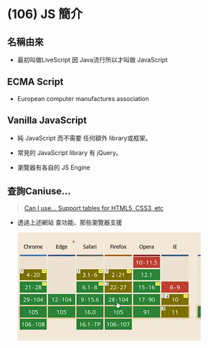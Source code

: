 # (106) JS 簡介

## 名稱由來

- 最初叫做LiveScript 因 Java流行所以才叫做 JavaScript 

## ECMA Script

- European computer manufactures association

## Vanilla JavaScript

- 純 JavaScript 而不需要 任何額外 library或框架。

- 常見的 JavaScript library 有 jQuery。

- 瀏覽器有各自的 JS Engine

## 查詢Caniuse...

> [Can I use... Support tables for HTML5, CSS3, etc](https://caniuse.com/) 

- 透過上述網站 查功能、那些瀏覽器支援
  
  ![](../../../Images/2023-12-09-20-40-10-image.png)

## <script>放哪

- 最下方、讓頁面最後才執行、用戶比較留得住。

# (107) Lexical Structure

## 常見 JS 函數

### console.log()

### window.alert()

- 指示瀏覽器顯示帶有可選消息的對話框、並等待用戶關閉對話框。

### window.prompt()

- 指示瀏覽器顯示帶有可選消息的對話框、等待用戶提交或關閉。

## 設定Snippet

```json
"console":{
        "prefix":"con",
        "body":[
            "console.log()"
        ],
        "description":"console"
}
```

- 方便以後快速打出console.log()

## Lexical Structure JS語法規則

### Case Sensitive

### 空白、換行會被忽略 ( minification)

- 減少 JS 大小。

- 不是針對字串所言 而是語言code本身 被讀取的時候 普通coding 會被minification ，除非使用字串之類。

- 也就是說console.log("Hello     a~"); 不會縮

### 註解使用 【//】    【/\*\*/】

### 變數開頭要是 _ 或 $ 或英文

- 其他符號 跟 0~9不能當開頭

### 關鍵字

null of if then in finally for while break continue switch try let const var ...不能當變數名稱。

### JS 使用 Unicode 字元

### Semicolons ; 分隔語句

- 使用 ; 分隔語句，(optional)

- 不然就使用換行。 替代。

# (108) 變數與賦值

x=5 , x=x+1;

## 語法糖 syntax sugar

- x=x+1  可寫 x+=1 。

## 變數 let const var 時機

### 值會變動、用let

### 不會變動、用const

### ⭐請勿使用var 進階JS解釋

## ⚠️特別注意的規則

### const 一定要賦予initializer

### let 可不賦值，但get undefined。

### ⭐引擎允許 x=5 ; 但容易出錯

- 最好乖乖使用 let x=5;

### 不可以重複宣告 (let var const)

- let x=5;

- let x=6;  不可以 !  

### ⭐⭐const 不可以重複賦值

- 編譯器偷偷放行

- 但瀏覽器會報錯，雖然好像不會怎樣
  
  ![](../../../Images/2023-12-09-22-19-51-image.png)
  
  🔥還是我們的JAVA 比較好，final 會報錯QQ🔥

## 有GC 會自動刪除無法訪問的Object

# (109) 略

- 各位同學，這裡有個 Quick Fix 需要你們注意一下！下支影片中的 4:19 談到的 Number 範圍中，9,007,199,254,740,992 是 2 的 53 次方，不是 253 次方。編寫講義時沒有注意到多寫了一個 2，請在做筆記的時候更正成 53，謝謝！

# (110) 數字運算

## ⭐數據類型 DataType

| Number    | 整數與帶小數點的數字      |
| --------- | --------------- |
| BigInt    | 任意長度的整數         |
| String    | 字符串             |
| Boolean   | true 或 false    |
| null      | 故意代表不存在的值       |
| undefined | 沒被賦值就是undefined |

symbol - unique identifier 也是。

第八種數據類型 = object。

---

## JS整數範圍2^53 或2^-53次方

- 大概900億正負

## 運算符號

- \+ \- \* / 

- ** 次方
  
  ```js
  let x = 5;
  let y = 2;
  console.log(y ** x) ; 
  得32
  ```

- % 取餘數

- ++ 

- --

- +=   -=  /=   \*=

## ⭐++x 或 x++

- 區別自己去查，很常見。
  
  - 變數先+1，後執行其他、或帶入。
  
  - 先執行整行，之後變數+1。

# (111) String基本介紹

### " oni's world "

- 字串用法

### 串接 concatenation 使用 +

- 其他符號 -*/ 會導致NaN (Not a Number)

### 數字 串接 文字 會變成str+str

### \n 換行

- ```js
  /*         文字+數字 會怎樣?  版本2      */
  
  let n1 = 20;
  let n2 = 30;
  let name = "json";
  let n3 = 10;
  let n4 = 15;
  //猜看看?
  console.log(n1 + n2 + name + n3 + n4);
  // 結果1 50json25
  // 結果2 50json1015   >>>正確
  ```

# (112) Number Methods

## js 是物件導向、數字也是物件 !

## toString() / typeof

- 回傳數字的字串得到的是string

- age.toString 就能變成 25 ，"25"。
  
  ```js
  console.log(typeof age.toString());
  ```

## toFixed(n)

- 回傳轉換後的數字，到小數點後第n位，得String

- ![](../../../Images/2023-12-09-23-27-10-image.png)
  
  ```js
  const pi = 3.1415926;
  console.log(pi.toFixed(3));
  console.log(typeof pi.toFixed(3));
  ```
  
  ##### 🔥之後才會說明怎麼變回num

## 🔥🔥神奇的問題🔥🔥

```js
/*           function也是物件           */
let r = 11;
let s = r.toString;
console.log(s);
// 無法使用s()，除非是r.toString() 才有得到11 但是如果function就GG。
console.log(s.call(5));
  上面這是 GPT 說的方式 
```

## 0.1+0.2===0.3 會是false

- ```js
  if (0.1 + 0.2 != 0.3) {
    console.log("不等於哦");
    console.log(0.1 + 0.2);
    //得到 0.30000000000000004
  }
  ```

# (113) StringAttributesAndMethods

> [字串 - JavaScript | MDN (mozilla.org)](https://developer.mozilla.org/zh-TW/docs/Web/JavaScript/Reference/Global_Objects/String) 

有問題就要去mdn 自己看用法比較實際。

## 常用屬性

### length

- 回傳字串長度

- ```js
  let str="oni";
  console.log("'oni ',Length is " + str.length);
  ```

### [n] 超出回傳undefined

- 回傳第n項的字元

- ```js
  let str2 = "helloween oni";
  console.log("str2[4] is: " + str2[4]);  ===> o
  console.log("證明從0開始數");
  /*     [-100]    [100]  ==undefined           */
  console.log("str2[100] is: " + str2[100]);
  console.log("str2[-100] is: " + str2[-100]);
  ```
  
  #### 💡 使用不存在的index 回傳 undefined

## Methods

### slice(indexStart [,indexEnd])

- ##### 提取字串的部分，回傳新的字串，不修改原始字串。 💡

- ##### 左邊 inclusive 右邊 exclusive
  
  - 我猜是為了避免出錯 因為 str長度6 但是如果兩邊都inclusive 很容易提取到6 
    
    而不是最後一個 [5] , [0,1,2,3,4,5]。 

#### 🔥[,indexEnd] 代表可選。

- ##### 默認行為是 ~ end。
  
  ```js
  let str3 = "oni umi wonderful";
  console.log("str3.slice(2,5)= " + str3.slice(2, 6));
  console.log("str3.slice(2)= " + str3.slice(2));
  
  // str3.slice(2,5)= i um
  // str3.slice(2)= i umi wonderful
  ```

### ⚠️indexOf(subString)

- ##### 💡回傳substr開頭位置，找不到則return -1
  
  ```js
  /*           indexOf(subString) 回傳substr開頭位置 找不到return -1         */
  
  let str4 = "oni umi wonderful";
  console.log("oni umi wonderful ，找到了，從" + str4.indexOf("wond") + "開始");
  console.log("oni umi wonderful ，找不到=" + str4.indexOf("wondd"));
  ```
  
  ##### 💡注意、找到就不會往後找。
  
  ```js
  let sentence = "Today is a good day";
  console.log(sentence.indexOf("a")); ====> 3
  console.log(sentence.indexOf("a "));====> 9
  ```

### toUpperCase() 變大寫

#### ⚠️不影響str本身，是回傳新的字串。

### toLowerCase() 變小

#### ⚠️不影響str本身，是回傳新的字串。

### split(pattern) ⭐⭐

- ```js
  /*         split(pattern)           */
  let sentence = "Today is a nice day";
  // "Today","is","a","nice","day"
  let result = sentence.split(" ");
  console.log(result);
  result =sentence.split("o");
  console.log(result);lt);
  ```
  
  ![](../../../Images/2023-12-10-16-16-18-image.png)

- #### 朝o 切下去⭐⭐⭐
  
  ![](../../../Images/2023-12-10-16-17-43-image.png)

### startsWith(s) 是否以字串s開頭

### endsWith(s) 是否以字串s結尾

### includes(str) 是否包含 str

### charCodeAt(position)

- ```js
  搭配 charAt、indexOf 
  let sentence = "Today is a good day";
  /*        charCodeAt       */
  console.log(sentence.indexOf("a "));
  console.log(sentence.charAt(9));
  console.log(sentence.charCodeAt(9));
  ```
  
  <img src="../../../Images/2023-12-10-16-27-13-image.png" title="" alt="" width="350">

# (114)  Boolean, Undefined, Null

### Boolean🗨

- ```js
  let isPremium=false;
  ```

- Unary Operator 【!】 可以反轉布林值。

- ##### 比較特別如下⭐
  
  ```js
  console.log(isPremium == "false"); //false
  console.log(isPremium == "0");     // true
  console.log(!isPremium == "1"); // true
  console.log(!isPremium == "2"); // false
  ```
  
  💡跟 JAVA 不同，JAVA if (非零) 則恆成立。

### Undefined 💡

- ### JS function的預設回傳值。

### Null

- #### 故意代表不存在的值。

# (115)  logical, comparison operator

## Operators

### assignment operator

### comparison operator

```js
==
!=
===  相同 資料型態 且內容也相同
!==
>,>=,<,<=

/*            ===             */
console.log("    ===    ");
console.log(3 == "3"); //true
console.log(3 === "3"); //false 多檢查了typeof both
console.log(3 === 5 - 2); //true 有優先順序 ===比較後面才做;

/**    🔥加碼🔥  === 使用變數    **/
let x = "3";
let y = "3";
console.log(x === y); // true
```

### logical operator⚠️⭐⭐⭐

| A   | B   | A&&B | A\|\|B |
|:---:|:---:|:----:|:------:|
| 0   | 0   | 0    | 0      |
| 0   | 1   | 0    | 1      |
| 1   | 0   | 0    | 1      |
| 1   | 1   | 1    | 1      |

```js
/*            && || Logical Op             */
console.log(1 || 0); // 1
console.log(1 && 0); // 0
console.log(1 && 1); // 1
console.log(true && false); //false
// 
```

- ⭐一個回傳 true false 一個回傳 1或0 ⭐
- ⭐⭐⭐下面額外補充 

```js
console.log("-------混搭 0 1 true false && || 會怎樣?-------");
/*  或運算|| */
// 第一個值為真  直接回傳第一個值 !
// 第一個值為假  直接回傳第二個值 !
console.log(0 || true); //true
console.log(1 || true); //1
console.log(true || 0); //true
console.log(true || 1); //true
console.log("----4/16----");
console.log(1 || false); //1
console.log(0 || false); //false
console.log(false || 1); //1
console.log(false || 0); //0
/*  and運算&& */
// 第一個值為真  直接回傳第2個值 !
// 第一個值為假  直接回傳第1個值 !
console.log("----8/16----");
console.log(0 && true); //0
console.log(1 && true); //true
console.log(true && 0); //0
console.log(true && 1); //1
console.log("----12/16----");
console.log(0 && false); //0
console.log(1 && false); //false
console.log(false && 1); //false
console.log(false && 0); //false
```

### typeof operator  (unary)

### negation operator (unary)

`! 就是`

### increment operator (unary)

`x++ x--`

### bitwise operator

### arithmetic operator

```java
+ ,-, *, /  ,+=,-=,/=,*=,*,%
```

# (116) Bitwise Operators

- 上面是宏觀 提到而已。

## 講解一下十進位二進位而已

## bitwise op

### ⚠️將數字operand視為32bits進行

### a&b,  a|b,  ⭐ a^b 看互斥就好

- 32 bit對齊後，對bit 做 and 或 or 或 XOR
  
  ```js
  /*          Bitwise Operators            */
  /*           簡單測試 & | ^             */
  
  let a = 7; //0111
  let b = 11; //1011
  
  console.log(a & b); //0011 =3
  console.log(a | b); //1111 =15
  console.log(a ^ b); //1100 =12⭐⭐⭐
  ```

- ##### XOR⭐⭐⭐
  
  ```js
   0跟任何數字互斥或 都會得到 另一個數字的結果
   1跟1 互斥或 會得到 0   
   then
   : 1^1^1=1
   : 1^1=0
   : 0^0=0
  
   不局限於特定數 任何二進制表示的文件或圖像或數字... 對自己XOR 都會得到 0 ⭐⭐⭐⭐
   如果 self XOR self XOR self 會得到 self  ⭐⭐⭐⭐
  ```

### ~a

- 反轉operand每個bit
  
  ```js
  console.log("---   ~ a   ---");
  console.log(~a); //不是8 其實是-8 這個要去了解 2's complement
  // 原始有32位元 每個都要反轉，所以是1111.....1000 這才是我們的數字
  
  // -------- 2's complement 可得知負數1111.....1000 所代表數字為何 -------
  // 簡單說就是 bit 取反轉 然後最低位bit代表2^0的那位 +1  可得知對應的數是誰。
  // 1111....1000 做2's complement 先反轉
  // 0000....0111 +1
  // 0000....1000 = 8   因為原本數字 1開頭 ，代表負數 => 實為 -8
  // 8 如何轉成 -8   一樣的事情照做 先反轉位元
  // 1111....0111 +1  得到下面
  // 1111....1000  就是 -8的表示值
  ```

### a<<b

- a乘二的b次方

### a>>b

- ```js
  /*           <<   >>                  */
  let x = 16;
  let y = 8;
  console.log("------- << ------");
  console.log("x<<2: " + (x << 2)); //*4= 64
  console.log("x<<3: " + (x << 3)); //*8= 128
  console.log("y<<3: " + (y << 2)); //*4= 32
  console.log("y<<3: " + (y << 3)); //*8= 64
  console.log("------- >> ------");
  console.log("x>>2: " + (x >> 2)); //div4= 4
  console.log("x>>3: " + (x >> 3)); //div8= 2
  console.log("y>>3: " + (y >> 2)); //div4= 2
  console.log("y>>3: " + (y >> 3)); //div8= 1
  ```

## 何時會用到?

- 編碼

- 資料傳出 socket 、ports

- 加密、SHA

- OS、CPU

- Finite State Machine

- Graphics 影像處理 AI

# (117) 公式轉換，只是講2進制，跳。

# (118) if statement

- 常見用法~跳過 太簡單 code看一看就知道 不提了。

## 😕稍微提到String跟String比大小會用字典...?

## 💡幾個window.prompt搭配狀況 (練習題)

```js
console.log("------------   練習題       ------------ ");

let input_age = window.prompt("請輸入年紀");
console.log(typeof input_age); //String
input_age = Number(input_age);
console.log("內容為" + input_age);
console.log(typeof input_age); // number

if (input_age <= 12 && input_age >= 0) {
  window.alert("額同票100");
} else if (input_age > 12 && input_age <= 65) {
  window.alert("盤子票250");
} else if (input_age < 120) {
  window.alert("老票150");
} else {
  window.alert("太老或太小、不可能、不能買");
}
```

- 如果沒輸入 直接按確定 ，得到預設 0
  
  <img src="../../../Images/2023-12-10-23-59-52-image.png" title="" alt="" width="438">
  
  ![](../../../Images/2023-12-10-23-59-42-image.png)

- 輸入文字得到 NaN
  
  <img title="" src="../../../Images/2023-12-11-00-00-09-image.png" alt="" width="432">

# (119) Truthy and Falsy Values

## 🔥Boolean Context

JS 中 每個值在 BooleanContext下都能被視為true或者false。

### 常見的2人

#### if statement

#### logical operators

#### ...

### 🔥JS 會自動幫值做 type coercion 強制類型轉換

## Truthy😕

- [] empty array 

- {} empty obj 也是屬於truthy 

## Falsy Values🔥🔥

- false

- 0,   -0,   0n (BitInt)😕😕😕
  
  而 `0n` 是 BigInt（大整數）的表示法，它表示的是 BigInt 中的零，也被視為 `falsy` 值。BigInt 是用於表示大整數的資料類型，不同於普通的 JavaScript 數字，它可以處理比 Number 型態更大的數值。

- "",'',`` 空字串

- null

- undefined

- NaN

- 除此之外都是Truthy values 包含 [] {} 
  
  [] empty array
  
  {} empty obj 也是屬於truthy
  
  ```js
  let x = {};
  if (x) {
    console.log("im true"); // true啦
  } else {
    console.log("im false");
  }
  ```

## "" && "" 😕 還沒講到...冒出哭阿

- ```js
  if ("天氣好") {
    // true  !?
    console.log("嗎");
  }
  
  console.log("" && "");
  ```
  
  ![](../../../Images/2023-12-11-00-23-54-image.png)

- 空字串 firefox出現 \<empty string>

- ##### 回頭補充，&& 前面如果失敗，則返回第一個falsy本身，也就是""。

## 少使用if( 條件==true)

- 最好可以 if ( variable )  就做判斷

- if (hasPremium){ }

# (120) Logical Operator與其他資料類型處理

- 根據是否為turthy 或 falsy 決定回傳的是 前一個operand或後一個。

- ```js
  console.log(NaN||100) 會輸出 NaN 因為它是truthy
  如果 1 nd 是 falsy 則回傳 2 nd
  如果 1 nd 是 truthy 則回傳 1 nd 
  
  console.log(NaN&&100) 會輸出 100 因為 && 總是 
  如果 1 nd是falsy output= 1 nd  ，若非如此 代表
      1 nd是truthy 則 output=2 nd
  ```

- ```js
  console.log(NaN || 1);
  let data = "";
  console.log(data || "資料讀取失敗"); //😕得到  資料讀取失敗
  data = "oni";
  console.log(data || "資料讀取失敗"); //😕得到  oni
  ```

# (121)Coding Convention And Restrictions

## Convention 慣例、習慣

### fun、var全小寫、兩單字以上使用camelCase或_。

### operators 周圍 + 上空白鍵

- `z = x + y`   

- operators 代表 運算符號之類 = + - / % & \** 

### constant 使用常數全大寫

- `const PI=3.14;`

### Class 由大寫字母開頭

## Coding Restrictions

- 變數 函數名稱 不可以數字開頭、不可包含 - (hyphen)

- 當然也不能使用reserved words

# 總結考試

## <script> 放最下面 why

- 先讓HTML CSS完成比較重要。

- [] {}  = truthy

- 好像沒考到什麼重要的。@@
